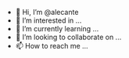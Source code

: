 - 👋 Hi, I’m @alecante
- 👀 I’m interested in ...
- 🌱 I’m currently learning ...
- 💞️ I’m looking to collaborate on ...
- 📫 How to reach me ...

<!---
alecante/alecante is a ✨ special ✨ repository because its `README.md` (this file) appears on your GitHub profile.
You can click the Preview link to take a look at your changes.
--->
